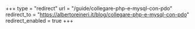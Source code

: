 +++
type = "redirect"
url = "/guide/collegare-php-e-mysql-con-pdo"
redirect_to = "https://albertoreineri.it/blog/collegare-php-e-mysql-con-pdo"
redirect_enabled = true
+++